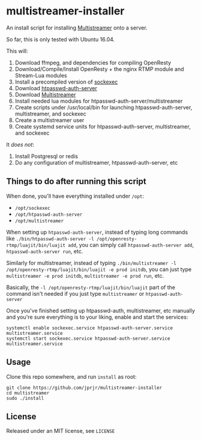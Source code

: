 # multistreamer-installer

An install script for installing [Multistreamer](https://github.com/jprjr/multistreamer)
onto a server.

So far, this is only tested with Ubuntu 16.04.

This will:

1. Download ffmpeg, and dependencies for compiling OpenResty
2. Download/Compile/Install OpenResty + the nginx RTMP module and Stream-Lua modules
3. Install a precompiled version of [sockexec](https://github.com/jprjr/sockexec)
4. Download [htpasswd-auth-server](https://github.com/jprjr/htpasswd-auth-server)
5. Download [Multistreamer](https://github.com/jprjr/multistreamer)
6. Install needed lua modules for htpasswd-auth-server/multistreamer
7. Create scripts under /usr/local/bin for launching htpasswd-auth-server, multistreamer, and sockexec
8. Create a multistreamer user
9. Create systemd service units for htpasswd-auth-server, multistreamer, and sockexec

It *does not*:

1. Install Postgresql or redis
2. Do any configuration of multistreamer, htpasswd-auth-server, etc

## Things to do after running this script

When done, you'll have everything installed under `/opt`:

* `/opt/sockexec`
* `/opt/htpasswd-auth-server`
* `/opt/multistreamer`

When setting up `htpasswd-auth-server`, instead of typing long commands like
`./bin/htpasswd-auth-server -l /opt/openresty-rtmp/luajit/bin/luajit add`, you
can simply call `htpasswd-auth-server add`, `htpasswd-auth-server run`, etc.

Similarly for multistreamer, instead of typing
`./bin/multistreamer -l /opt/openresty-rtmp/luajit/bin/luajit -e prod initdb`, you
can just type `multistreamer -e prod initdb`, `multistreamer -e prod run`, etc.

Basically, the `-l /opt/openresty-rtmp/luajit/bin/luajit` part of the command isn't
needed if you just type `multistreamer` or `htpasswd-auth-server`

Once you've finished setting up htpasswd-auth, multistreamer, etc manually and you're
sure everything is to your liking, enable and start the services:

```
systemctl enable sockexec.service htpasswd-auth-server.service multistreamer.service
systemctl start sockexec.service htpasswd-auth-server.service multistreamer.service
```

## Usage

Clone this repo somewhere, and run `install` as root:

```
git clone https://github.com/jprjr/multistreamer-installer
cd multistreamer
sudo ./install
```

## License

Released under an MIT license, see `LICENSE`
